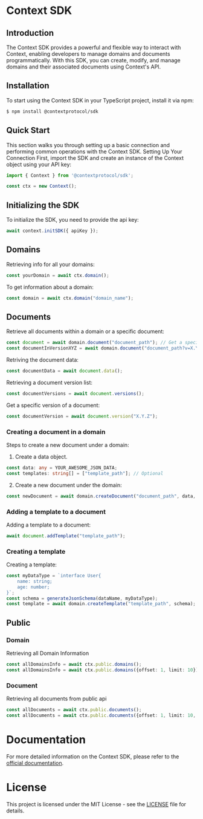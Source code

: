 # Context SDK
## Introduction
The Context SDK provides a powerful and flexible way to interact with Context, enabling developers to manage domains and documents programmatically. With this SDK, you can create, modify, and manage domains and their associated documents using Context's API.

## Installation
To start using the Context SDK in your TypeScript project, install it via npm:
```bash
$ npm install @contextprotocol/sdk
```

## Quick Start
This section walks you through setting up a basic connection and performing common operations with the Context SDK.
Setting Up Your Connection
First, import the SDK and create an instance of the Context object using your API key:

```typescript
import { Context } from '@contextprotocol/sdk';

const ctx = new Context();
```
## Initializing the SDK
To initialize the SDK, you need to provide the api key:
```typescript
await context.initSDK({ apiKey });
```

## Domains
Retrieving info for all your domains:
```typescript
const yourDomain = await ctx.domain();
```

To get information about a domain:
```typescript
const domain = await ctx.domain("domain_name");
```

## Documents

Retrieve all documents within a domain or a specific document:
```typescript
const document = await domain.document("document_path"); // Get a specific document
const documentInVersionXYZ = await domain.document("document_path?v=X.Y.Z"); // Get a specific version of a document
```

Retriving the document data:
```typescript
const documentData = await document.data();
```

Retrieving a document version list:
```typescript
const documentVersions = await document.versions();
```

Get a specific version of a document:
```typescript
const documentVersion = await document.version("X.Y.Z");
```
### Creating a document in a domain
Steps to create a new document under a domain:
1. Create a data object.
```typescript
const data: any = YOUR_AWESOME_JSON_DATA;
const templates: string[] = ["template_path"]; // Optional
````
2. Create a new document under the domain:
```typescript
const newDocument = await domain.createDocument("document_path", data, templates);
```
### Adding a template to a document
Adding a template to a document:
```typescript
await document.addTemplate("template_path");
```
### Creating a template
Creating a template:
```typescript
const myDataType = `interface User{
    name: string;
    age: number;
}`;
const schema = generateJsonSchema(dataName, myDataType);
const template = await domain.createTemplate("template_path", schema);
````

## Public
### Domain
Retrieving all Domain Information
```typescript
const allDomainsInfo = await ctx.public.domains();
const allDomainsInfo = await ctx.public.domains({offset: 1, limit: 10});
```
### Document
Retrieving all documents from public api
```typescript
const allDocuments = await ctx.public.documents();
const allDocuments = await ctx.public.documents({offset: 1, limit: 10, name: "document_name", domain: "domain_name"});
```

# Documentation
For more detailed information on the Context SDK, please refer to the [official documentation](https://docs.ctx.xyz).
# License
This project is licensed under the MIT License - see the [LICENSE](LICENSE) file for details.